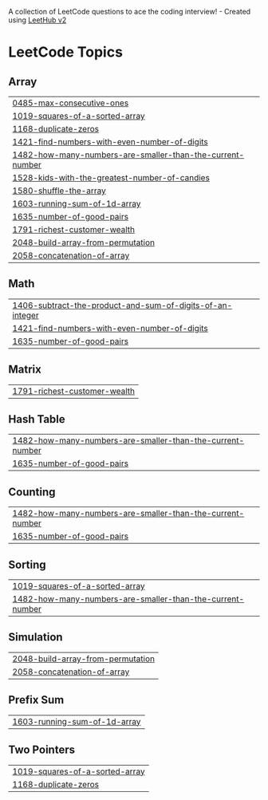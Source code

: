 A collection of LeetCode questions to ace the coding interview! - Created using [LeetHub v2](https://github.com/arunbhardwaj/LeetHub-2.0)
<!---LeetCode Topics Start-->
# LeetCode Topics
## Array
|  |
| ------- |
| [0485-max-consecutive-ones](https://github.com/3836bhagatsingh/Leetcode/tree/master/0485-max-consecutive-ones) |
| [1019-squares-of-a-sorted-array](https://github.com/3836bhagatsingh/Leetcode/tree/master/1019-squares-of-a-sorted-array) |
| [1168-duplicate-zeros](https://github.com/3836bhagatsingh/Leetcode/tree/master/1168-duplicate-zeros) |
| [1421-find-numbers-with-even-number-of-digits](https://github.com/3836bhagatsingh/Leetcode/tree/master/1421-find-numbers-with-even-number-of-digits) |
| [1482-how-many-numbers-are-smaller-than-the-current-number](https://github.com/3836bhagatsingh/Leetcode/tree/master/1482-how-many-numbers-are-smaller-than-the-current-number) |
| [1528-kids-with-the-greatest-number-of-candies](https://github.com/3836bhagatsingh/Leetcode/tree/master/1528-kids-with-the-greatest-number-of-candies) |
| [1580-shuffle-the-array](https://github.com/3836bhagatsingh/Leetcode/tree/master/1580-shuffle-the-array) |
| [1603-running-sum-of-1d-array](https://github.com/3836bhagatsingh/Leetcode/tree/master/1603-running-sum-of-1d-array) |
| [1635-number-of-good-pairs](https://github.com/3836bhagatsingh/Leetcode/tree/master/1635-number-of-good-pairs) |
| [1791-richest-customer-wealth](https://github.com/3836bhagatsingh/Leetcode/tree/master/1791-richest-customer-wealth) |
| [2048-build-array-from-permutation](https://github.com/3836bhagatsingh/Leetcode/tree/master/2048-build-array-from-permutation) |
| [2058-concatenation-of-array](https://github.com/3836bhagatsingh/Leetcode/tree/master/2058-concatenation-of-array) |
## Math
|  |
| ------- |
| [1406-subtract-the-product-and-sum-of-digits-of-an-integer](https://github.com/3836bhagatsingh/Leetcode/tree/master/1406-subtract-the-product-and-sum-of-digits-of-an-integer) |
| [1421-find-numbers-with-even-number-of-digits](https://github.com/3836bhagatsingh/Leetcode/tree/master/1421-find-numbers-with-even-number-of-digits) |
| [1635-number-of-good-pairs](https://github.com/3836bhagatsingh/Leetcode/tree/master/1635-number-of-good-pairs) |
## Matrix
|  |
| ------- |
| [1791-richest-customer-wealth](https://github.com/3836bhagatsingh/Leetcode/tree/master/1791-richest-customer-wealth) |
## Hash Table
|  |
| ------- |
| [1482-how-many-numbers-are-smaller-than-the-current-number](https://github.com/3836bhagatsingh/Leetcode/tree/master/1482-how-many-numbers-are-smaller-than-the-current-number) |
| [1635-number-of-good-pairs](https://github.com/3836bhagatsingh/Leetcode/tree/master/1635-number-of-good-pairs) |
## Counting
|  |
| ------- |
| [1482-how-many-numbers-are-smaller-than-the-current-number](https://github.com/3836bhagatsingh/Leetcode/tree/master/1482-how-many-numbers-are-smaller-than-the-current-number) |
| [1635-number-of-good-pairs](https://github.com/3836bhagatsingh/Leetcode/tree/master/1635-number-of-good-pairs) |
## Sorting
|  |
| ------- |
| [1019-squares-of-a-sorted-array](https://github.com/3836bhagatsingh/Leetcode/tree/master/1019-squares-of-a-sorted-array) |
| [1482-how-many-numbers-are-smaller-than-the-current-number](https://github.com/3836bhagatsingh/Leetcode/tree/master/1482-how-many-numbers-are-smaller-than-the-current-number) |
## Simulation
|  |
| ------- |
| [2048-build-array-from-permutation](https://github.com/3836bhagatsingh/Leetcode/tree/master/2048-build-array-from-permutation) |
| [2058-concatenation-of-array](https://github.com/3836bhagatsingh/Leetcode/tree/master/2058-concatenation-of-array) |
## Prefix Sum
|  |
| ------- |
| [1603-running-sum-of-1d-array](https://github.com/3836bhagatsingh/Leetcode/tree/master/1603-running-sum-of-1d-array) |
## Two Pointers
|  |
| ------- |
| [1019-squares-of-a-sorted-array](https://github.com/3836bhagatsingh/Leetcode/tree/master/1019-squares-of-a-sorted-array) |
| [1168-duplicate-zeros](https://github.com/3836bhagatsingh/Leetcode/tree/master/1168-duplicate-zeros) |
<!---LeetCode Topics End-->